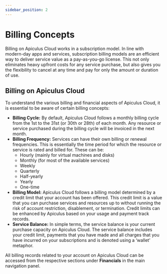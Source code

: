 ```yaml
---
sidebar_position: 2
---
```

# Billing Concepts
Billing on Apiculus Cloud works in a subscription model. In line with modern-day apps and services, subscription billing models are an efficient way to deliver service value as a pay-as-you-go license. This not only eliminates heavy upfront costs for any service purchase, but also gives you the flexibility to cancel at any time and pay for only the amount or duration of use.

## Billing on Apiculus Cloud

To understand the various billing and financial aspects of Apiculus Cloud, it is essential to be aware of certain billing concepts:

- **Billing Cycle:** By default, Apiculus Cloud follows a monthly billing cycle from the 1st to the 31st (or 30th or 28th) of each month. Any resource or service purchased during the billing cycle will be invoiced in the next month.
- **Billing Frequency:** Services can have their own billing or renewal frequencies. This is essentially the time period for which the resource or service is rated and billed for. These can be:
    - Hourly (mainly for virtual machines and disks)
    - Monthly (for most of the available services)
    - Weekly
    - Quarterly
    - Half-yearly
    - Yearly
    - One-time
- **Billing Model:** Apiculus Cloud follows a billing model determined by a credit limit that your account has been offered. This credit limit is a value that you can purchase services and resources up to without running the risk of account restriction, disablement, or termination. Credit limits can be enhanced by Apiculus based on your usage and payment track records.
- **Service Balance:** In simple terms, the service balance is your current purchase capacity on Apiculus Cloud. The service balance includes your credit limit, payments that you have made and all charges that you have incurred on your subscriptions and is denoted using a ‘wallet’ metaphor.

All billing records related to your account on Apiculus Cloud can be accessed from the respective sections under **Financials** in the main navigation panel.




